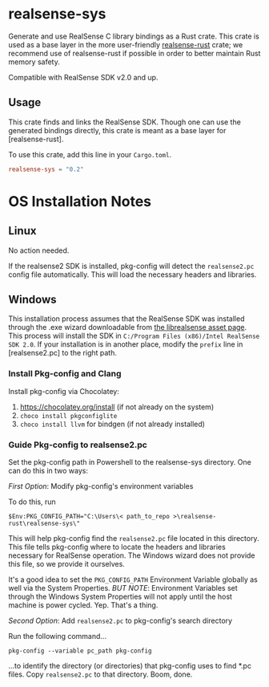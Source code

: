 # realsense-sys

Generate and use RealSense C library bindings as a Rust crate. This crate is used as a base layer in the more
user-friendly [realsense-rust](https://gitlab.com/tangram-vision-oss/realsense-rust) crate; we recommend use of
realsense-rust if possible in order to better maintain Rust memory safety.

Compatible with RealSense SDK v2.0 and up.

## Usage

This crate finds and links the RealSense SDK. Though one can use the generated bindings directly, this crate is meant as
a base layer for [realsense-rust]. 

To use this crate, add this line in your `Cargo.toml`.

```toml
realsense-sys = "0.2"
```

# OS Installation Notes

## Linux

No action needed. 

If the realsense2 SDK is installed, pkg-config will detect the `realsense2.pc` config file automatically. This will load
the necessary headers and libraries. 

## Windows 

This installation process assumes that the RealSense SDK was installed through the .exe wizard downloadable from [the
librealsense asset page](https://github.com/IntelRealSense/librealsense/releases/tag/v2.42.0). This process will install
the SDK in `C:/Program Files (x86)/Intel RealSense SDK 2.0`. If your installation is in another place, modify the
`prefix` line in [realsense2.pc] to the right path. 

### Install Pkg-config and Clang

Install pkg-config via Chocolatey: 

1. https://chocolatey.org/install (if not already on the system)
2. `choco install pkgconfiglite`
3. `choco install llvm` for bindgen (if not already installed)

### Guide Pkg-config to realsense2.pc

Set the pkg-config path in Powershell to the realsense-sys directory. One can do this in two ways: 

*First Option*: Modify pkg-config's environment variables

To do this, run 

`$Env:PKG_CONFIG_PATH="C:\Users\< path_to_repo >\realsense-rust\realsense-sys\"`

This will help pkg-config find the `realsense2.pc` file located in this directory. This file tells pkg-config where to
locate the headers and libraries necessary for RealSense operation. The Windows wizard does not provide this file, so we
provide it ourselves. 

It's a good idea to set the `PKG_CONFIG_PATH` Environment Variable globally as well via the System Properties. *BUT
NOTE*: Environment Variables set through the Windows System Properties will not apply until the host machine is power
cycled. Yep. That's a thing. 

*Second Option*: Add `realsense2.pc` to pkg-config's search directory

Run the following command...

```pkg-config --variable pc_path pkg-config```

...to identify the directory (or directories) that pkg-config uses to find *.pc files. Copy `realsense2.pc` to that
directory. Boom, done. 